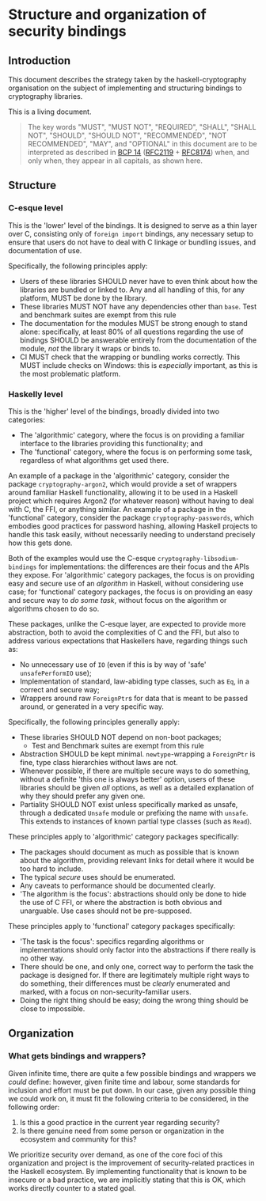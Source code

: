 # Structure and organization of security bindings

## Introduction

This document describes the strategy taken by the haskell-cryptography organisation on the subject of implementing and structuring bindings to cryptography libraries.

This is a living document.

> The key words "MUST", "MUST NOT", "REQUIRED", "SHALL", "SHALL
> NOT", "SHOULD", "SHOULD NOT", "RECOMMENDED", "NOT RECOMMENDED",
> "MAY", and "OPTIONAL" in this document are to be interpreted as
> described in [BCP 14][BCP 14] ([RFC2119][RFC2119] + [RFC8174][RFC8174]) when, and only when, they
> appear in all capitals, as shown here.

## Structure

### C-esque level

This is the 'lower' level of the bindings. It is designed to serve as a thin
layer over C, consisting only of `foreign import` bindings, any necessary setup
to ensure that users do not have to deal with C linkage or bundling issues, and
documentation of use.

Specifically, the following principles apply:

* Users of these libraries SHOULD never have to even think about how the
  libraries are bundled or linked to. Any and all handling of this, for any
  platform, MUST be done by the library.
* These libraries MUST NOT have any dependencies other than `base`. Test and benchmark suites are exempt from this rule
* The documentation for the modules MUST be strong enough to stand alone:
  specifically, at least 80% of all questions regarding the use of bindings SHOULD
  be answerable entirely from the documentation of the module, _not_ the library
  it wraps or binds to.
* CI MUST check that the wrapping or bundling works correctly. This MUST
  include checks on Windows: this is _especially_ important, as this is the most
  problematic platform.

### Haskelly level

This is the 'higher' level of the bindings, broadly divided into two categories:

* The 'algorithmic' category, where the focus is on providing a familiar
  interface to the libraries providing this functionality; and
* The 'functional' category, where the focus is on performing some task,
  regardless of what algorithms get used there.

An example of a package in the 'algorithmic' category, consider the package
`cryptography-argon2`, which would provide a set of wrappers around familiar
Haskell functionality, allowing it to be used in a Haskell project which
requires Argon2 (for whatever reason) without having to deal with C, the FFI, or
anything similar. An example of a package in the 'functional' category, consider
the package `cryptography-passwords`, which embodies good practices for
password hashing, allowing Haskell projects to handle this task easily, without
necessarily needing to understand precisely how this gets done.

Both of the examples would use the C-esque `cryptography-libsodium-bindings` for
implementations: the differences are their focus and the APIs they expose. For
'algorithmic' category packages, the focus is on providing easy and secure use
of an _algorithm_ in Haskell, without considering use case; for 'functional'
category packages, the focus is on providing an easy and secure way to _do some
task_, without focus on the algorithm or algorithms chosen to do so.

These packages, unlike the C-esque layer, are expected to provide more
abstraction, both to avoid the complexities of C and the FFI, but also to
address various expectations that Haskellers have, regarding things such as:

* No unnecessary use of `IO` (even if this is by way of 'safe' `unsafePerformIO`
  use);
* Implementation of standard, law-abiding type classes, such as `Eq`, in a
  correct and secure way;
* Wrappers around raw `ForeignPtr`s for data that is meant to be passed around,
  or generated in a very specific way.

Specifically, the following principles generally apply:

* These libraries SHOULD NOT depend on non-boot packages;
  * Test and Benchmark suites are exempt from this rule
* Abstraction SHOULD be kept minimal. `newtype`-wrapping a `ForeignPtr` is fine,
  type class hierarchies without laws are not.
* Whenever possible, if there are multiple secure ways to do something, without
  a definite 'this one is always better' option, users of these libraries should
  be given _all_ options, as well as a detailed explanation of why they should
  prefer any given one.
* Partiality SHOULD NOT exist unless specifically marked as unsafe, through a
  dedicated `Unsafe` module or prefixing the name with `unsafe`. This extends to
  instances of known partial type classes (such as `Read`).

These principles apply to 'algorithmic' category packages specifically:

* The packages should document as much as possible that is known about the
  algorithm, providing relevant links for detail where it would be too hard to
  include.
* The typical _secure_ uses should be enumerated.
* Any caveats to performance should be documented clearly.
* 'The algorithm is the focus': abstractions should only be done to hide the use
  of C FFI, or where the abstraction is both obvious and unarguable. Use cases
  should not be pre-supposed.

These principles apply to 'functional' category packages specifically:

* 'The task is the focus': specifics regarding algorithms or implementations
  should only factor into the abstractions if there really is no other way.
* There should be one, and only one, correct way to perform the task the package
  is designed for. If there are legitimately multiple right ways to do
  something, their differences must be _clearly_ enumerated and marked, with a
  focus on non-security-familiar users.
* Doing the right thing should be easy; doing the wrong thing should be
  close to impossible.

## Organization

### What gets bindings and wrappers?

Given infinite time, there are quite a few possible bindings and wrappers we
_could_ define: however, given finite time and labour, some standards for
inclusion and effort must be put down. In our case, given any possible thing we
could work on, it must fit the following criteria to be considered, in the
following order:

1. Is this a good practice in the current year regarding security?
2. Is there genuine need from some person or organization in the ecosystem and
   community for this?

We prioritize security over demand, as one of the core
foci of this organization and project is the improvement of security-related
practices in the Haskell ecosystem.
By implementing functionality that is known
to be insecure or a bad practice, we are implicitly stating that this is OK,
which works directly counter to a stated goal.

[BCP 14]: https://www.rfc-editor.org/info/bcp14
[RFC2119]: https://datatracker.ietf.org/doc/html/rfc2119
[RFC8174]: https://datatracker.ietf.org/doc/html/rfc8174
